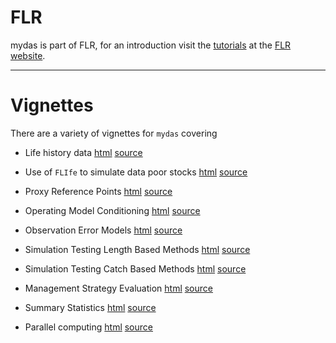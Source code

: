 # FLR

mydas is part of FLR, for an introduction visit the [tutorials](http://www.flr-project.org/#tutorials) at the [FLR website](http://flr-project.org).

---------------


# Vignettes

There are a variety of vignettes for `mydas` covering


- Life history data [html](https://drive.google.com/open?id=1WfthxhdBgZfPg_lrUkpKzwRQHe61RBgK/mydas-data.html)  [source]()

- Use of `FLIfe` to simulate data poor stocks [html](http://www.flr-project.org/doc/Using_information_on_life_history_relationships.html) [source](https://github.com/flr/doc/blob/master/Life_history_relationships.Rmd)

- Proxy Reference Points [html](https://drive.google.com/open?id=1WfthxhdBgZfPg_lrUkpKzwRQHe61RBgK/mydas_proxies.html) [source](mydas_proxies.Rmd)

- Operating Model Conditioning [html](https://drive.google.com/open?id=1WfthxhdBgZfPg_lrUkpKzwRQHe61RBgK/mydas-.html) [source](mydas_conditioning.Rmd)

- Observation Error Models  [html](https://drive.google.com/open?id=1WfthxhdBgZfPg_lrUkpKzwRQHe61RBgK/mydas_oem.html)  [source](mydas_oem.Rmd)

- Simulation Testing Length Based Methods [html](https://drive.google.com/open?id=1WfthxhdBgZfPg_lrUkpKzwRQHe61RBgK/mydas-.html) [source](mydas_lbspr.Rmd)

- Simulation Testing Catch Based Methods [html](https://drive.google.com/open?id=1WfthxhdBgZfPg_lrUkpKzwRQHe61RBgK/mydas-.html) [source](mydas_sra.Rmd)

- Management Strategy Evaluation [html](https://drive.google.com/open?id=1WfthxhdBgZfPg_lrUkpKzwRQHe61RBgK/mydas-.html) [source](mydas_mse.Rmd)

- Summary Statistics  [html](https://drive.google.com/open?id=1WfthxhdBgZfPg_lrUkpKzwRQHe61RBgK/mydas_performance.html) [source](mydas_performance.Rmd)

- Parallel computing  [html](https://drive.google.com/open?id=1WfthxhdBgZfPg_lrUkpKzwRQHe61RBgK/mydas_parallel.html)  [source](mydas_parallel.Rmd)
